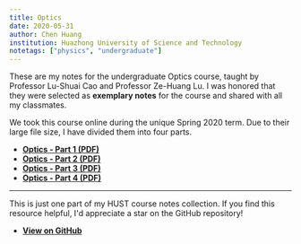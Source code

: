 ```yaml
---
title: Optics
date: 2020-05-31
author: Chen Huang
institution: Huazhong University of Science and Technology
notetags: ["physics", "undergraduate"]
---
```


These are my notes for the undergraduate Optics course, taught by Professor Lu-Shuai Cao and Professor Ze-Huang Lu. I was honored that they were selected as **exemplary notes** for the course and shared with all my classmates.

We took this course online during the unique Spring 2020 term. Due to their large file size, I have divided them into four parts.

- [**Optics - Part 1 (PDF)**](/notes/optics/pdf/optics-part1.pdf)
- [**Optics - Part 2 (PDF)**](/notes/optics/pdf/optics-part2.pdf)
- [**Optics - Part 3 (PDF)**](/notes/optics/pdf/optics-part3.pdf)
- [**Optics - Part 4 (PDF)**](/notes/optics/pdf/optics-part4.pdf)

---

This is just one part of my HUST course notes collection. If you find this resource helpful, I'd appreciate a star on the GitHub repository!

- [**View on GitHub**](https://github.com/chenx820/HUST-course-notes)

